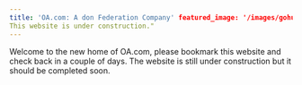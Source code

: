 ```yaml
---
title: 'OA.com: A don Federation Company' featured_image: '/images/gohugo-default-sample-hero-image.jpg' description: "
This website is under construction."
---
```


Welcome to the new home of OA.com, please bookmark this website and check back in a couple of days. The website is still
under construction but it should be completed soon.
